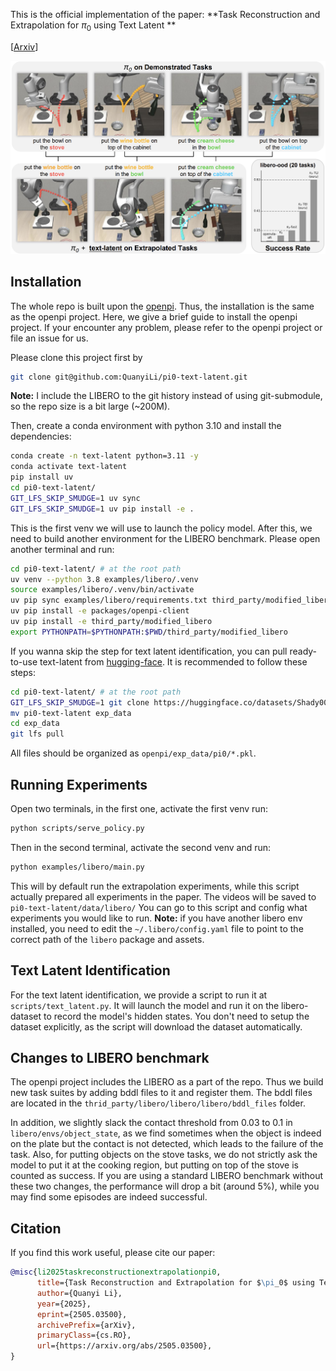 This is the official implementation of the paper: **Task Reconstruction and Extrapolation for $\pi_0$ using Text Latent
**

[[Arxiv](https://arxiv.org/pdf/2505.03500)]

![img.png](img.png)

## Installation

The whole repo is built upon the [openpi](https://github.com/Physical-Intelligence/openpi). Thus, the
installation is the same as the openpi project.
Here, we give a brief guide to install the openpi project.
If your encounter any problem, please refer to the openpi project or file an issue for us.

Please clone this project first by

```bash
git clone git@github.com:QuanyiLi/pi0-text-latent.git
````

**Note:** I include the LIBERO to the git history instead of using git-submodule,
so the repo size is a bit large (~200M).

Then, create a conda environment with python 3.10 and install the dependencies:

```bash
conda create -n text-latent python=3.11 -y
conda activate text-latent
pip install uv
cd pi0-text-latent/
GIT_LFS_SKIP_SMUDGE=1 uv sync
GIT_LFS_SKIP_SMUDGE=1 uv pip install -e .
```

This is the first venv we will use to launch the policy model.
After this, we need to build another environment for the LIBERO benchmark. Please open another terminal and run:

```bash
cd pi0-text-latent/ # at the root path
uv venv --python 3.8 examples/libero/.venv
source examples/libero/.venv/bin/activate
uv pip sync examples/libero/requirements.txt third_party/modified_libero/requirements.txt --extra-index-url https://download.pytorch.org/whl/cu113 --index-strategy=unsafe-best-match
uv pip install -e packages/openpi-client
uv pip install -e third_party/modified_libero
export PYTHONPATH=$PYTHONPATH:$PWD/third_party/modified_libero
```

If you wanna skip the step for text latent identification, you can pull
ready-to-use text-latent from [hugging-face](https://huggingface.co/datasets/Shady0057/pi0-text-latent).
It is recommended to follow these steps:

```bash
cd pi0-text-latent/ # at the root path
GIT_LFS_SKIP_SMUDGE=1 git clone https://huggingface.co/datasets/Shady0057/pi0-text-latent
mv pi0-text-latent exp_data
cd exp_data
git lfs pull
```

All files should be organized as `openpi/exp_data/pi0/*.pkl`.

## Running Experiments

Open two terminals, in the first one, activate the first venv run:

```bash
python scripts/serve_policy.py
```

Then in the second terminal, activate the second venv and run:

```bash
python examples/libero/main.py
```

This will by default run the extrapolation experiments, while this script actually prepared all experiments in the
paper. The videos will be saved to ```pi0-text-latent/data/libero/```
You can go to this script and config what experiments you would like to run.
**Note:** if you have another libero env installed, you need to edit the ```~/.libero/config.yaml``` file to point to
the correct path of the `libero` package and assets.

## Text Latent Identification

For the text latent identification, we provide a script to run it at `scripts/text_latent.py`.
It will launch the model and run it on the libero-dataset to record the model's hidden states.
You don't need to setup the dataset explicitly, as the script will download the dataset automatically.

## Changes to LIBERO benchmark

The openpi project includes the LIBERO as a part of the repo. Thus we build new task suites by adding bddl files to it
and register them. The bddl files are located in the `thrid_party/libero/libero/libero/bddl_files` folder.

In addition, we slightly slack the contact threshold from 0.03 to 0.1 in `libero/envs/object_state`, as we find
sometimes
when the object is indeed on the plate but the contact is not detected, which leads to the failure of the task.
Also, for putting objects on the stove tasks, we do not strictly ask the model to put it at the cooking region,
but putting on top of the stove is counted as success.
If you are using a standard LIBERO benchmark without these two changes, the performance will drop a bit (around 5%),
while you may find some episodes are indeed successful.

## Citation

If you find this work useful, please cite our paper:

```bibtex
@misc{li2025taskreconstructionextrapolationpi0,
      title={Task Reconstruction and Extrapolation for $\pi_0$ using Text Latent}, 
      author={Quanyi Li},
      year={2025},
      eprint={2505.03500},
      archivePrefix={arXiv},
      primaryClass={cs.RO},
      url={https://arxiv.org/abs/2505.03500}, 
}
```
